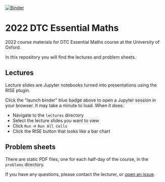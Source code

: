 [![Binder](https://mybinder.org/badge_logo.svg)](https://mybinder.org/v2/gh/SABS-R3/2022-essential-maths/HEAD)

# 2022 DTC Essential Maths

2022 course materials for DTC Essential Maths course at the University of Oxford.

In this repository you will find the lectures and problem sheets.

## Lectures

Lecture slides are Jupyter notebooks turned into presentations using the RISE plugin.

Click the "launch binder" blue badge above to open a Jupyter session in your browser.  It may take a minute to load.  When it does:

- Navigate to the `lectures` directory
- Select the lecture slides you want to view
- Click `Run` -> `Run All Cells`
- Click the RISE button that looks like a bar chart

## Problem sheets

There are static PDF files, one for each half-day of the course, in the `problems` directory.

If you have any questions, please contact the lecturer, or [open an issue](https://github.com/SABS-R3/2022-essential-maths/issues).
